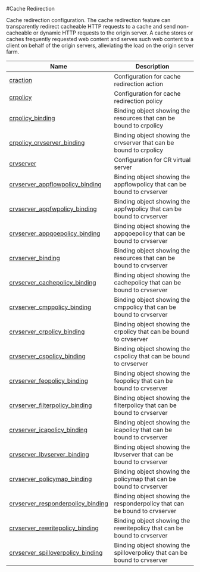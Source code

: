 #Cache Redirection

Cache redirection configuration. The cache redirection feature can transparently redirect cacheable HTTP requests to a cache and send non-cacheable or dynamic HTTP requests to the origin server. A cache stores or caches frequently requested web content and serves such web content to a client on behalf of the origin servers, alleviating the load on the origin server farm.


<table><thead><tr><th>Name</th><th>Description</th></tr></thead><tbody><tr><td><a href="../../../configuration/cache-redirection/craction/craction">craction</a></td><td>Configuration for cache redirection action</td><tr><tr><td><a href="../../../configuration/cache-redirection/crpolicy/crpolicy">crpolicy</a></td><td>Configuration for cache redirection policy</td><tr><tr><td><a href="../../../configuration/cache-redirection/crpolicy_binding/crpolicy_binding">crpolicy_binding</a></td><td>Binding object showing the resources that can be bound to crpolicy</td><tr><tr><td><a href="../../../configuration/cache-redirection/crpolicy_crvserver_binding/crpolicy_crvserver_binding">crpolicy_crvserver_binding</a></td><td>Binding object showing the crvserver that can be bound to crpolicy</td><tr><tr><td><a href="../../../configuration/cache-redirection/crvserver/crvserver">crvserver</a></td><td>Configuration for CR virtual server</td><tr><tr><td><a href="../../../configuration/cache-redirection/crvserver_appflowpolicy_binding/crvserver_appflowpolicy_binding">crvserver_appflowpolicy_binding</a></td><td>Binding object showing the appflowpolicy that can be bound to crvserver</td><tr><tr><td><a href="../../../configuration/cache-redirection/crvserver_appfwpolicy_binding/crvserver_appfwpolicy_binding">crvserver_appfwpolicy_binding</a></td><td>Binding object showing the appfwpolicy that can be bound to crvserver</td><tr><tr><td><a href="../../../configuration/cache-redirection/crvserver_appqoepolicy_binding/crvserver_appqoepolicy_binding">crvserver_appqoepolicy_binding</a></td><td>Binding object showing the appqoepolicy that can be bound to crvserver</td><tr><tr><td><a href="../../../configuration/cache-redirection/crvserver_binding/crvserver_binding">crvserver_binding</a></td><td>Binding object showing the resources that can be bound to crvserver</td><tr><tr><td><a href="../../../configuration/cache-redirection/crvserver_cachepolicy_binding/crvserver_cachepolicy_binding">crvserver_cachepolicy_binding</a></td><td>Binding object showing the cachepolicy that can be bound to crvserver</td><tr><tr><td><a href="../../../configuration/cache-redirection/crvserver_cmppolicy_binding/crvserver_cmppolicy_binding">crvserver_cmppolicy_binding</a></td><td>Binding object showing the cmppolicy that can be bound to crvserver</td><tr><tr><td><a href="../../../configuration/cache-redirection/crvserver_crpolicy_binding/crvserver_crpolicy_binding">crvserver_crpolicy_binding</a></td><td>Binding object showing the crpolicy that can be bound to crvserver</td><tr><tr><td><a href="../../../configuration/cache-redirection/crvserver_cspolicy_binding/crvserver_cspolicy_binding">crvserver_cspolicy_binding</a></td><td>Binding object showing the cspolicy that can be bound to crvserver</td><tr><tr><td><a href="../../../configuration/cache-redirection/crvserver_feopolicy_binding/crvserver_feopolicy_binding">crvserver_feopolicy_binding</a></td><td>Binding object showing the feopolicy that can be bound to crvserver</td><tr><tr><td><a href="../../../configuration/cache-redirection/crvserver_filterpolicy_binding/crvserver_filterpolicy_binding">crvserver_filterpolicy_binding</a></td><td>Binding object showing the filterpolicy that can be bound to crvserver</td><tr><tr><td><a href="../../../configuration/cache-redirection/crvserver_icapolicy_binding/crvserver_icapolicy_binding">crvserver_icapolicy_binding</a></td><td>Binding object showing the icapolicy that can be bound to crvserver</td><tr><tr><td><a href="../../../configuration/cache-redirection/crvserver_lbvserver_binding/crvserver_lbvserver_binding">crvserver_lbvserver_binding</a></td><td>Binding object showing the lbvserver that can be bound to crvserver</td><tr><tr><td><a href="../../../configuration/cache-redirection/crvserver_policymap_binding/crvserver_policymap_binding">crvserver_policymap_binding</a></td><td>Binding object showing the policymap that can be bound to crvserver</td><tr><tr><td><a href="../../../configuration/cache-redirection/crvserver_responderpolicy_binding/crvserver_responderpolicy_binding">crvserver_responderpolicy_binding</a></td><td>Binding object showing the responderpolicy that can be bound to crvserver</td><tr><tr><td><a href="../../../configuration/cache-redirection/crvserver_rewritepolicy_binding/crvserver_rewritepolicy_binding">crvserver_rewritepolicy_binding</a></td><td>Binding object showing the rewritepolicy that can be bound to crvserver</td><tr><tr><td><a href="../../../configuration/cache-redirection/crvserver_spilloverpolicy_binding/crvserver_spilloverpolicy_binding">crvserver_spilloverpolicy_binding</a></td><td>Binding object showing the spilloverpolicy that can be bound to crvserver</td><tr></tbody></table>
